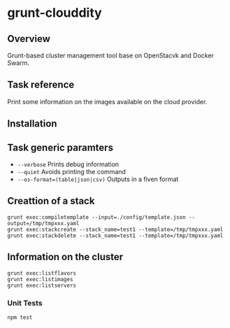 # grunt-clouddity

## Overview 

Grunt-based cluster management tool base on OpenStacvk and Docker Swarm. 


## Task reference

Print some information on the images available on the cloud provider.


## Installation


## Task generic paramters

* `--verbose` Prints debug information
* `--quiet` Avoids printing the command 
* `--os-format=(table|json|csv)` Outputs in a fiven format 


## Creattion of a stack

```
grunt exec:compiletemplate --input=./config/template.json --output=/tmp/tmpxxx.yaml
grunt exec:stackcreate --stack_name=test1 --template=/tmp/tmpxxx.yaml
grunt exec:stackdelete --stack_name=test1 --template=/tmp/tmpxxx.yaml
```


## Information on the cluster

```
grunt exec:listflavors 
grunt exec:listimages  
grunt exec:listservers 
```
 

### Unit Tests

`npm test`

